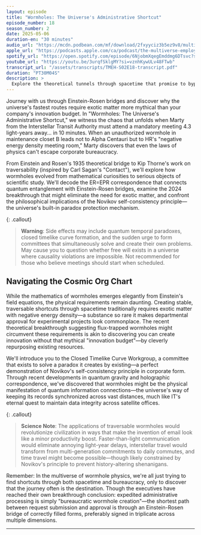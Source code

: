 ```yaml
---
layout: episode
title: "Wormholes: The Universe's Administrative Shortcut"
episode_number: 18
season_number: 2
date: 2025-05-06
duration-en: "30 minutes"
audio_url: "https://mcdn.podbean.com/mf/download/2fxyyciz3b5ez9v8/multiverse-employee-handbook-s02e18-wormholes.mp3"
apple_url: "https://podcasts.apple.com/ca/podcast/the-multiverse-employee-handbook/id1764134739?i=1000706489336"
spotify_url: "https://open.spotify.com/episode/6NjobmXqegEmddmg6DTsvc?si=NKff-rkES0awKhS7vE4YEw"
youtube_url: "https://youtu.be/3urqfSklgMY?si=vznhKywULv48FTwb"
transcript_url: "/assets/transcripts/TMEH-S02E18-transcript.pdf"
duration: "PT30M04S"
description: >
  Explore the theoretical tunnels through spacetime that promise to bypass the cosmic speed limit as we investigate wormholes—physics' answer to bureaucratic backdoors. We'll discover why creating shortcuts through the universe requires conditions so extreme they make HR's travel reimbursement policies look reasonable.
---
```


Journey with us through Einstein-Rosen bridges and discover why the universe's fastest routes require exotic matter more mythical than your company's innovation budget. In "Wormholes: The Universe's Administrative Shortcut," we witness the chaos that unfolds when Marty from the Interstellar Transit Authority must attend a mandatory meeting 4.3 light-years away... in 10 minutes. When an unauthorized wormhole in maintenance closet B leads not to Alpha Centauri but to HR's "negative energy density meeting room," Marty discovers that even the laws of physics can't escape corporate bureaucracy.

From Einstein and Rosen's 1935 theoretical bridge to Kip Thorne's work on traversability (inspired by Carl Sagan's "Contact"), we'll explore how wormholes evolved from mathematical curiosities to serious objects of scientific study. We'll decode the ER=EPR correspondence that connects quantum entanglement with Einstein-Rosen bridges, examine the 2024 breakthrough that might eliminate the need for exotic matter, and confront the philosophical implications of the Novikov self-consistency principle—the universe's built-in paradox protection mechanism.

{: .callout}
> **Warning**: Side effects may include quantum temporal paradoxes, closed timelike curve formation, and the sudden urge to form committees that simultaneously solve and create their own problems. May cause you to question whether free will exists in a universe where causality violations are impossible. Not recommended for those who believe meetings should start when scheduled.

## Navigating the Cosmic Org Chart
While the mathematics of wormholes emerges elegantly from Einstein's field equations, the physical requirements remain daunting. Creating stable, traversable shortcuts through spacetime traditionally requires exotic matter with negative energy density—a substance so rare it makes departmental approval for experimental projects look commonplace. The recent theoretical breakthrough suggesting flux-trapped wormholes might circumvent these requirements is akin to discovering you can create innovation without that mythical "innovation budget"—by cleverly repurposing existing resources.

We'll introduce you to the Closed Timelike Curve Workgroup, a committee that exists to solve a paradox it creates by existing—a perfect demonstration of Novikov's self-consistency principle in corporate form. Through recent developments in quantum gravity and holographic correspondence, we've discovered that wormholes might be the physical manifestation of quantum information connections—the universe's way of keeping its records synchronized across vast distances, much like IT's eternal quest to maintain data integrity across satellite offices.

{: .callout}
> **Science Note**: The applications of traversable wormholes would revolutionize civilization in ways that make the invention of email look like a minor productivity boost. Faster-than-light communication would eliminate annoying light-year delays, interstellar travel would transform from multi-generation commitments to daily commutes, and time travel might become possible—though likely constrained by Novikov's principle to prevent history-altering shenanigans.

Remember: In the multiverse of wormhole physics, we're all just trying to find shortcuts through both spacetime and bureaucracy, only to discover that the journey often is the destination. Though the executives have reached their own breakthrough conclusion: expedited administrative processing is simply "bureaucratic wormhole creation"—the shortest path between request submission and approval is through an Einstein-Rosen bridge of correctly filled forms, preferably signed in triplicate across multiple dimensions.

---
